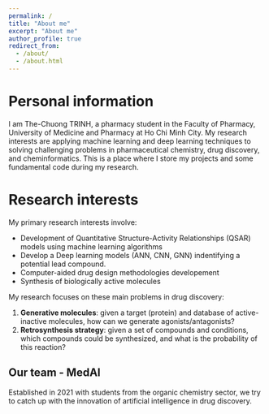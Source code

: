 ```yaml
---
permalink: /
title: "About me"
excerpt: "About me"
author_profile: true
redirect_from: 
  - /about/
  - /about.html
---
```



Personal information
======
I am The-Chuong TRINH, a pharmacy student in the Faculty of Pharmacy, University of Medicine and Pharmacy at Ho Chi Minh City. My research interests are applying machine learning and deep learning techniques to solving challenging problems in pharmaceutical chemistry, drug discovery, and cheminformatics. This is a place where I store my projects and some fundamental code during my research.


Research interests
======
My primary research interests involve:  
- Development of Quantitative Structure-Activity Relationships (QSAR) models using machine learning algorithms
- Develop a Deep learning models (ANN, CNN, GNN) indentifying a potential lead compound. 
- Computer-aided drug design methodologies developement
- Synthesis of biologically active molecules

My research focuses on these main problems in drug discovery:
1. **Generative molecules**: given a target (protein) and database of active-inactive molecules, how can we generate agonists/antagonists?
2. **Retrosynthesis strategy**: given a set of compounds and conditions, which compounds could be synthesized, and what is the probability of this reaction?


Our team - MedAI
------
Established in 2021 with students from the organic chemistry sector, we try to catch up with the innovation of artificial intelligence in drug discovery.





